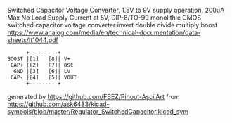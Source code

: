 Switched Capacitor Voltage Converter, 1.5V to 9V supply operation, 200uA Max No Load Supply Current at 5V, DIP-8/TO-99
monolithic CMOS switched capacitor voltage converter invert double divide multiply boost
https://www.analog.com/media/en/technical-documentation/data-sheets/lt1044.pdf


	      +---------+
	BOOST |[1]   [8]| V+
	 CAP+ |[2]   [7]| OSC
	  GND |[3]   [6]| LV
	 CAP- |[4]   [5]| VOUT
	      +---------+


generated by https://github.com/FBEZ/Pinout-AsciiArt from https://github.com/ask6483/kicad-symbols/blob/master/Regulator_SwitchedCapacitor.kicad_sym